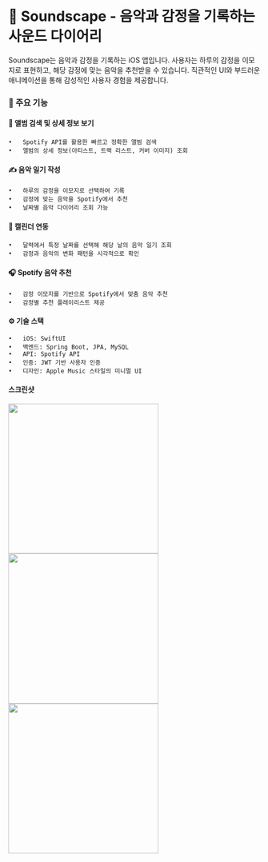 # 🎵  Soundscape - 음악과 감정을 기록하는 사운드 다이어리

Soundscape는 음악과 감정을 기록하는 iOS 앱입니다. 사용자는 하루의 감정을 이모지로 표현하고, 해당 감정에 맞는 음악을 추천받을 수 있습니다. 직관적인 UI와 부드러운 애니메이션을 통해 감성적인 사용자 경험을 제공합니다.

### 📌 주요 기능

#### 🎼 앨범 검색 및 상세 정보 보기
	•	Spotify API를 활용한 빠르고 정확한 앨범 검색
	•	앨범의 상세 정보(아티스트, 트랙 리스트, 커버 이미지) 조회

#### ✍️ 음악 일기 작성
	•	하루의 감정을 이모지로 선택하여 기록
	•	감정에 맞는 음악을 Spotify에서 추천
	•	날짜별 음악 다이어리 조회 가능

#### 📅 캘린더 연동
	•	달력에서 특정 날짜를 선택해 해당 날의 음악 일기 조회
	•	감정과 음악의 변화 패턴을 시각적으로 확인

#### 🎧 Spotify 음악 추천
	•	감정 이모지를 기반으로 Spotify에서 맞춤 음악 추천
	•	감정별 추천 플레이리스트 제공

#### ⚙️ 기술 스택
	•	iOS: SwiftUI
	•	백엔드: Spring Boot, JPA, MySQL
	•	API: Spotify API
	•	인증: JWT 기반 사용자 인증
	•	디자인: Apple Music 스타일의 미니멀 UI


#### 스크린샷
<img src = "https://github.com/user-attachments/assets/61ca8a5a-9090-4cef-8334-e1901baf80f2" width = "300">
<img src = "https://github.com/user-attachments/assets/40cb5f10-48d2-43bd-89f7-aaa919df36b5" width = "300">
<img src = "https://github.com/user-attachments/assets/c033f5f1-39a2-4b97-8f95-9677fb8aabd8" width = "300">

